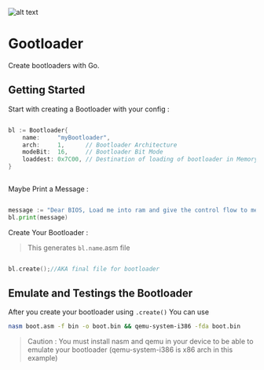![alt text](https://github.com/mohammadhb/gootloader/blob/master/logo.png)

# Gootloader
Create bootloaders with Go.

## Getting Started

Start with creating a Bootloader with your config :
```go

bl := Bootloader{
    name:     "myBootloader",
    arch:     1,      // Bootloader Architecture
    modeBit:  16,     // Bootloader Bit Mode
    loaddest: 0x7C00, // Destination of loading of bootloader in Memory
}
  
```

Maybe Print a Message :
```go

message := "Dear BIOS, Load me into ram and give the control flow to me please"
bl.print(message)

```
Create Your Bootloader :
> This generates `bl.name`.asm file
```go

bl.create();//AKA final file for bootloader

```

## Emulate and Testings the Bootloader

After you create your bootloader using `.create()`
You can use

```bash
nasm boot.asm -f bin -o boot.bin && qemu-system-i386 -fda boot.bin
```

> Caution : You must install nasm and qemu in your device to be able to emulate your bootloader (qemu-system-i386 is x86 arch in this example)
